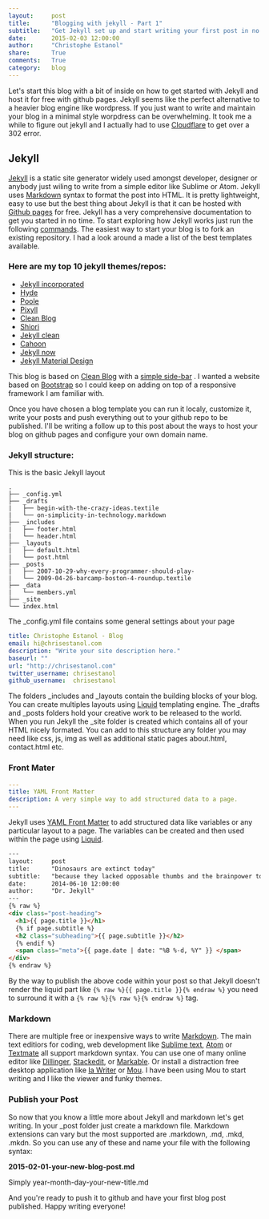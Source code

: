 ```yaml
---
layout:     post
title:      "Blogging with jekyll - Part 1"
subtitle:   "Get Jekyll set up and start writing your first post in no time"
date:       2015-02-03 12:00:00
author:     "Christophe Estanol"
share:      True
comments:   True
category:   blog
---
```


Let's start this blog with a bit of inside on how to get started with Jekyll and host it for free with github pages. Jekyll seems like the perfect alternative to a heavier blog engine like wordpress. If you just want to write and maintain your blog in a minimal style worpdress can be overwhelming.
It took me a while to figure out jekyll and I actually had to use [Cloudflare](https://cloudflare.com/) to get over a 302 error.

## Jekyll

[Jekyll](http://Jekyllrb.com) is a static site generator widely used amongst developer, designer or anybody just wiling to write from a simple editor like Sublime or Atom. Jekyll uses [Markdown](http://daringfireball.net/projects/markdown/) syntax to format the post into HTML. It is pretty lightweight, easy to use but the best thing about Jekyll is that it can be hosted with [Github pages](https://pages.github.com/) for free.
Jekyll has a very comprehensive documentation to get you started in no time. To start exploring how Jekyll works
just run the following [commands](http://jekyllrb.com/docs/quickstart/).
The easiest way to start your blog is to fork an existing repository. I had a look around a made a list of the best templates available.

### Here are my top 10 jekyll themes/repos:

* [Jekyll incorporated](http://incorporated.sendtoinc.com/)
* [Hyde](http://andhyde.com/)
* [Poole](http://demo.getpoole.com/)
* [Pixyll](http://pixyll.com/)
* [Clean Blog](http://ironsummitmedia.github.io/startbootstrap-clean-blog-jekyll/)
* [Shiori](http://ellekasai.github.io/shiori/)
* [Jekyll clean](http://scotte.github.io/jekyll-clean/)
* [Cahoon](https://github.com/arnp/cahoon)
* [Jekyll now](http://www.jekyllnow.com/)
* [Jekyll Material Design](https://github.com/sentenza/jekyll-material-design)

This blog is based on [Clean Blog](http://ironsummitmedia.github.io/startbootstrap-clean-blog-jekyll/) with a [simple side-bar](http://ironsummitmedia.github.io/startbootstrap-simple-sidebar/) . I wanted a website based on [Bootstrap](http://getbootstrap.com) so I could keep on adding on top of a responsive framework I am familiar with.

Once you have chosen a blog template you can run it localy, customize it, write your posts and push everything out to your github repo to be published. I'll be writing a follow up to this post about the ways to host your blog on github pages and configure your own domain name.

### Jekyll structure:
This is the basic Jekyll layout

```
.
├── _config.yml
├── _drafts
|   ├── begin-with-the-crazy-ideas.textile
|   └── on-simplicity-in-technology.markdown
├── _includes
|   ├── footer.html
|   └── header.html
├── _layouts
|   ├── default.html
|   └── post.html
├── _posts
|   ├── 2007-10-29-why-every-programmer-should-play-
|   └── 2009-04-26-barcamp-boston-4-roundup.textile
├── _data
|   └── members.yml
├── _site
└── index.html

```
The _config.yml file contains some general settings about  your page

```yaml
title: Christophe Estanol - Blog
email: hi@chrisestanol.com
description: "Write your site description here."
baseurl: ""
url: "http://chrisestanol.com"
twitter_username: chrisestanol
github_username:  chrisestanol
```
The folders _includes and _layouts contain the building blocks of your blog. You can create multiples layouts using [Liquid](http://liquidmarkup.org/) templating engine. The _drafts and _posts folders hold your creative work to be released to the world.
When you run Jekyll the _site folder is created which contains all of your HTML nicely formated. You can add to this structure any folder you may need like css, js, img as well as additional static pages about.html, contact.html etc.

### Front Mater

```yaml
---
title: YAML Front Matter
description: A very simple way to add structured data to a page.
---
```
Jekyll uses [YAML Front Matter](http://jekyllrb.com/docs/frontmatter/) to add structured data like variables or any particular layout to a page. The variables can be created and then used within the page using [Liquid](http://liquidmarkup.org/).

```html
---
layout:     post
title:      "Dinosaurs are extinct today"
subtitle:   "because they lacked opposable thumbs and the brainpower to build a space program."
date:       2014-06-10 12:00:00
author:     "Dr. Jekyll"
---
{% raw %}
<div class="post-heading">
  <h1>{{ page.title }}</h1>
  {% if page.subtitle %}
  <h2 class="subheading">{{ page.subtitle }}</h2>
  {% endif %}
  <span class="meta">{{ page.date | date: "%B %-d, %Y" }} </span>
</div>
{% endraw %}

```
By the way to publish the above code within your post so that Jekyll doesn't render the liquid part like ``{% raw %}{{ page.title }}{% endraw %}`` you need to surround it with a `{% raw %}{% raw %}{% endraw %}` tag.

### Markdown

There are multiple free or inexpensive ways to write [Markdown](http://daringfireball.net/projects/markdown/). The main text editiors for coding, web development like [Sublime text](http://www.sublimetext.com/), [Atom](https://atom.io/) or [Textmate](http://macromates.com/) all support markdown syntax. You can use one of many online editor like [Dillinger](http://dillinger.io), [Stackedit](https://stackedit.io), or [Markable](http://markable.in/). Or install a distraction free desktop application like [Ia Writer](https://ia.net/writer/mac/) or [Mou](http://25.io/mou/). I have been using Mou to start writing and I like the viewer and funky themes.

### Publish your Post

So now that you know a little more about Jekyll and markdown let's get writing.
In your _post folder just create a markdown file. Markdown extensions can vary but the most supported are .markdown, .md, .mkd, .mkdn. So you can use any of these and name your file with the following syntax:

**2015-02-01-your-new-blog-post.md**

Simply year-month-day-your-new-title.md

And you're ready to push it to github and have your first blog post published.
Happy writing everyone!










